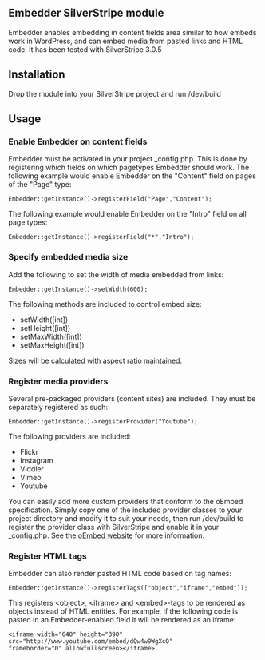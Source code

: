 ## Embedder SilverStripe module

Embedder enables embedding in content fields area similar to how embeds work in WordPress, and can embed media from
pasted links and HTML code.
It has been tested with SilverStripe 3.0.5

## Installation

Drop the module into your SilverStripe project and run /dev/build

## Usage

### Enable Embedder on content fields

Embedder must be activated in your project _config.php. This is done by registering which fields on which pagetypes
Embedder should work.
The following example would enable Embedder on the "Content" field on pages of the "Page" type:

	Embedder::getInstance()->registerField("Page","Content");

The following example would enable Embedder on the "Intro" field on all page types:

	Embedder::getInstance()->registerField("*","Intro");

### Specify embedded media size

Add the following to set the width of media embedded from links:

	Embedder::getInstance()->setWidth(600);

The following methods are included to control embed size:

* setWidth([int])
* setHeight([int])
* setMaxWidth([int])
* setMaxHeight([int])

Sizes will be calculated with aspect ratio maintained.

### Register media providers

Several pre-packaged providers (content sites) are included. They must be separately registered as such:

	Embedder::getInstance()->registerProvider("Youtube");

The following providers are included:

* Flickr
* Instagram
* Viddler
* Vimeo
* Youtube

You can easily add more custom providers that conform to the oEmbed specification. Simply copy one of the included
provider classes to your project directory and modify it to suit your needs, then run /dev/build to register the
provider class with SilverStripe and enable it in your _config.php. See the [oEmbed website](http://oembed.com/)
for more information.

### Register HTML tags

Embedder can also render pasted HTML code based on tag names:

	Embedder::getInstance()->registerTags(["object","iframe","embed"]);

This registers &lt;object&gt;, &lt;iframe&gt; and &lt;embed&gt;-tags to be rendered as objects instead of HTML entities.
For example, if the following code is pasted in an Embedder-enabled field it will be rendered as an iframe:

	<iframe width="640" height="390"
	src="http://www.youtube.com/embed/dQw4w9WgXcQ"
	frameborder="0" allowfullscreen></iframe>

